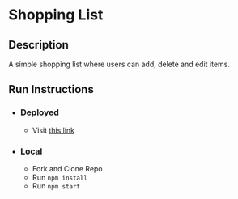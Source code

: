 
# Shopping List
## Description
A simple shopping list where users can add, delete and edit items.

## Run Instructions

- ### Deployed
  - Visit [this link](https://mugisha-shopping-list.netlify.app/things)

- ### Local
  - Fork and Clone Repo
  - Run `npm install`
  - Run `npm start`
